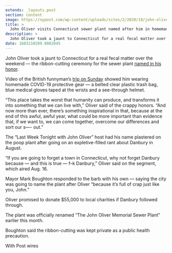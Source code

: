 ```yaml
--- 
extends: _layouts.post 
section: content 
image: https://nypost.com/wp-content/uploads/sites/2/2020/10/john-oliver-56.jpg?quality=90&strip=all&w=1200 
title: > 
  John Oliver visits Connecticut sewer plant named after him in homemade suit 
description: > 
  John Oliver took a jaunt to Connecticut for a real fecal matter over the weekend — the ribbon-cutting ceremony for the sewer plant named in his honor.“This place takes the worst that humanity can produce, and transforms it into something that we can live with,” Oliver said of the crappy honors.“If you are going to forget a town in Connecticut, why not forget Danbury because — and this is true — f–k Danbury,” Oliver said on the segment, which aired Aug. 16.The plant was officially renamed “The John Oliver Memorial Sewer Plant” earlier this month.Boughton said the ribbon-cutting was kept private as a public health precaution. 
date: 1603210209.0082045 
--- 
```

<div><p>John Oliver took a jaunt to Connecticut for a real fecal matter over the weekend &#8212; the ribbon-cutting ceremony for the sewer plant <a href="https://nypost.com/2020/10/09/danbury-ct-officially-named-its-sewage-plant-after-john-oliver/">named in his honor</a>.</p>
<p>Video of the British funnyman&#8217;s <a href="https://nypost.com/2020/10/15/john-oliver-will-visit-ct-to-see-sewer-plant-named-after-him/">trip on Sunday</a> showed him wearing homemade COVID-19 protective gear &#8212; a belted clear plastic trash bag, blue medical gloves taped at the wrists and a see-through helmet.</p>
<p>&#8220;This place takes the worst that humanity can produce, and transforms it into something that we can live with,&#8221; Oliver said of the crappy honors. &#8220;And now more than ever, there&#8217;s something inspirational in that, because at the end of this awful, awful year, what could be more important than evidence that, if we want to, we can come together, overcome our differences and sort our s&#8212;- out.&#8221;</p>
<p>The &#8220;Last Week Tonight with John Oliver&#8221; host had his name plastered on the poop plant after going on an expletive-filled rant about Danbury in August.</p>
<p>&#8220;If you are going to forget a town in Connecticut, why not forget Danbury because &#8212; and this is true &#8212; f&#8211;k Danbury,&#8221; Oliver said on the segment, which aired Aug. 16.</p>
<p>Mayor Mark Boughton responded to the barb with his own &#8212; saying the city was going to name the plant after Oliver &#8220;because it&#8217;s full of crap just like you, John.&#8221;</p>
<p>Oliver promised to donate $55,000 to local charities if Danbury followed through.</p>
<p>The plant was officially renamed &#8220;The John Oliver Memorial Sewer Plant&#8221; earlier this month.</p>
<p>Boughton said the ribbon-cutting was kept private as a public health precaution.</p>
<p>With Post wires</p>
			</div>